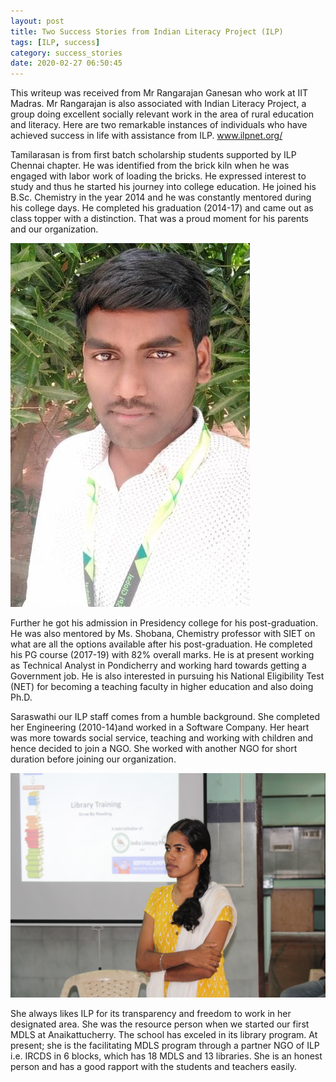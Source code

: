 ```yaml
---
layout: post
title: Two Success Stories from Indian Literacy Project (ILP)
tags: [ILP, success]
category: success_stories
date: 2020-02-27 06:50:45
---
```


This writeup was received from Mr  Rangarajan Ganesan who work at IIT Madras. Mr Rangarajan  is also associated with 
Indian Literacy Project, a group doing excellent socially relevant work in the area of rural education and literacy. 
Here are two remarkable  instances of individuals who have achieved success in life with assistance 
from ILP. www.ilpnet.org/


Tamilarasan is from first batch scholarship students supported by ILP Chennai chapter. He was identified from the brick kiln when he was engaged with labor work of loading the bricks. He expressed interest to study and thus he started his journey into college education. He joined his B.Sc. Chemistry in the year 2014 and he was constantly mentored during his college days.  He completed his graduation (2014-17) and came out as class topper with a distinction. That was a proud moment for his parents and our organization.

![tamil_img](/images/tamil.jpg)

Further he got his admission in Presidency college for his post-graduation. He was also mentored by Ms. Shobana, Chemistry professor with SIET on what are all the options available after his post-graduation. He completed his PG course (2017-19) with 82% overall marks. He is at present working as Technical Analyst in Pondicherry and working hard towards getting a Government job. He is also interested in pursuing his National Eligibility Test (NET) for becoming a teaching faculty in higher education and also doing Ph.D. 


Saraswathi our ILP staff comes from a humble background. She completed her Engineering (2010-14)and worked in a Software Company. Her heart was more towards social service, teaching and working with children and hence decided to join a NGO. She worked with another NGO for short duration before joining our organization. 

![saraswathi_img](/images/saraswathi.png)

She always likes ILP for its transparency and freedom to work in her designated area. She was the resource person when we started our first MDLS at Anaikattucherry. The school has exceled in its library program. At present; she is the facilitating MDLS program through a partner NGO of ILP i.e. IRCDS in 6 blocks, which has 18 MDLS and 13 libraries.  She is an honest person and has a good rapport with the students and teachers easily. 




